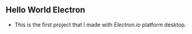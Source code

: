 ## Hello World Electron

* This is the first project that I made with _Electron.io_ platform desktop. 

